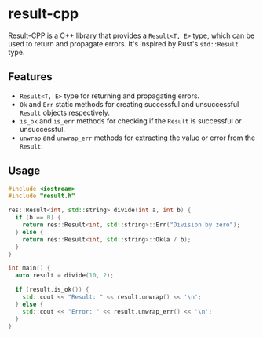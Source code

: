 # result-cpp

Result-CPP is a C++ library that provides a `Result<T, E>` type, which can be used to return and propagate errors. It's inspired by Rust's `std::Result` type.

## Features

- `Result<T, E>` type for returning and propagating errors.
- `Ok` and `Err` static methods for creating successful and unsuccessful `Result` objects respectively.
- `is_ok` and `is_err` methods for checking if the `Result` is successful or unsuccessful.
- `unwrap` and `unwrap_err` methods for extracting the value or error from the `Result`.

## Usage

```cpp
#include <iostream>
#include "result.h"

res::Result<int, std::string> divide(int a, int b) {
  if (b == 0) {
    return res::Result<int, std::string>::Err("Division by zero");
  } else {
    return res::Result<int, std::string>::Ok(a / b);
  }
}

int main() {
  auto result = divide(10, 2);

  if (result.is_ok()) {
    std::cout << "Result: " << result.unwrap() << '\n';
  } else {
    std::cout << "Error: " << result.unwrap_err() << '\n';
  }
}
```
